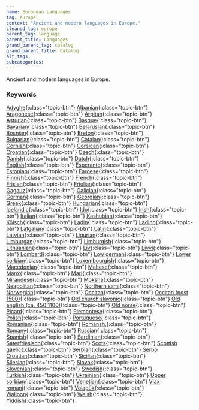 ```yaml
---
name: European Languages
tag: europe
context: "Ancient and modern languages in Europe."
cleaned_tag: europe
parent_tag: language
parent_title: Languages
grand_parent_tag: catalog
grand_parent_title: Catalog
alt_tags: 
subcategories: 
---
```


<div>
Ancient and modern languages in Europe.
</div>


### Keywords
[Adyghe]({{site.baseurl}}/catalog/language/europe/#adyghe){:class="topic-btn"} [Albanian]({{site.baseurl}}/catalog/language/europe/#albanian){:class="topic-btn"} [Aragonese]({{site.baseurl}}/catalog/language/europe/#aragonese){:class="topic-btn"} [Arpitan]({{site.baseurl}}/catalog/language/europe/#arpitan){:class="topic-btn"} [Asturian]({{site.baseurl}}/catalog/language/europe/#asturian){:class="topic-btn"} [Basque]({{site.baseurl}}/catalog/language/europe/#basque){:class="topic-btn"} [Bavarian]({{site.baseurl}}/catalog/language/europe/#bavarian){:class="topic-btn"} [Belarusian]({{site.baseurl}}/catalog/language/europe/#belarusian){:class="topic-btn"} [Bosnian]({{site.baseurl}}/catalog/language/europe/#bosnian){:class="topic-btn"} [Breton]({{site.baseurl}}/catalog/language/europe/#breton){:class="topic-btn"} [Bulgarian]({{site.baseurl}}/catalog/language/europe/#bulgarian){:class="topic-btn"} [Catalan]({{site.baseurl}}/catalog/language/europe/#catalan){:class="topic-btn"} [Cornish]({{site.baseurl}}/catalog/language/europe/#cornish){:class="topic-btn"} [Corsican]({{site.baseurl}}/catalog/language/europe/#corsican){:class="topic-btn"} [Croatian]({{site.baseurl}}/catalog/language/europe/#croatian){:class="topic-btn"} [Czech]({{site.baseurl}}/catalog/language/europe/#czech){:class="topic-btn"} [Danish]({{site.baseurl}}/catalog/language/europe/#danish){:class="topic-btn"} [Dutch]({{site.baseurl}}/catalog/language/europe/#dutch){:class="topic-btn"} [English]({{site.baseurl}}/catalog/language/europe/#english){:class="topic-btn"} [Esperanto]({{site.baseurl}}/catalog/language/europe/#esperanto){:class="topic-btn"} [Estonian]({{site.baseurl}}/catalog/language/europe/#estonian){:class="topic-btn"} [Faroese]({{site.baseurl}}/catalog/language/europe/#faroese){:class="topic-btn"} [Finnish]({{site.baseurl}}/catalog/language/europe/#finnish){:class="topic-btn"} [French]({{site.baseurl}}/catalog/language/europe/#french){:class="topic-btn"} [Frisian]({{site.baseurl}}/catalog/language/europe/#frisian){:class="topic-btn"} [Friulian]({{site.baseurl}}/catalog/language/europe/#friulian){:class="topic-btn"} [Gagauz]({{site.baseurl}}/catalog/language/europe/#gagauz){:class="topic-btn"} [Galician]({{site.baseurl}}/catalog/language/europe/#galician){:class="topic-btn"} [German]({{site.baseurl}}/catalog/language/europe/#german){:class="topic-btn"} [Georgian]({{site.baseurl}}/catalog/language/europe/#georgian){:class="topic-btn"} [Greek]({{site.baseurl}}/catalog/language/europe/#greek){:class="topic-btn"} [Hungarian]({{site.baseurl}}/catalog/language/europe/#hungarian){:class="topic-btn"} [Icelandic]({{site.baseurl}}/catalog/language/europe/#icelandic){:class="topic-btn"} [Ido]({{site.baseurl}}/catalog/language/europe/#ido){:class="topic-btn"} [Irish]({{site.baseurl}}/catalog/language/europe/#irish){:class="topic-btn"} [Italian]({{site.baseurl}}/catalog/language/europe/#italian){:class="topic-btn"} [Kashubian]({{site.baseurl}}/catalog/language/europe/#kashubian){:class="topic-btn"} [Kölsch]({{site.baseurl}}/catalog/language/europe/#kölsch){:class="topic-btn"} [Ladin]({{site.baseurl}}/catalog/language/europe/#ladin){:class="topic-btn"} [Ladino]({{site.baseurl}}/catalog/language/europe/#ladino){:class="topic-btn"} [Latgalian]({{site.baseurl}}/catalog/language/europe/#latgalian){:class="topic-btn"} [Latin]({{site.baseurl}}/catalog/language/europe/#latin){:class="topic-btn"} [Latvian]({{site.baseurl}}/catalog/language/europe/#latvian){:class="topic-btn"} [Ligurian]({{site.baseurl}}/catalog/language/europe/#ligurian){:class="topic-btn"} [Limburgan]({{site.baseurl}}/catalog/language/europe/#limburgan){:class="topic-btn"} [Limburgish]({{site.baseurl}}/catalog/language/europe/#limburgish){:class="topic-btn"} [Lithuanian]({{site.baseurl}}/catalog/language/europe/#lithuanian){:class="topic-btn"} [Liv]({{site.baseurl}}/catalog/language/europe/#liv){:class="topic-btn"} [Livvi]({{site.baseurl}}/catalog/language/europe/#livvi){:class="topic-btn"} [Lombard]({{site.baseurl}}/catalog/language/europe/#lombard){:class="topic-btn"} [Low german]({{site.baseurl}}/catalog/language/europe/#low_german){:class="topic-btn"} [Lower sorbian]({{site.baseurl}}/catalog/language/europe/#lower_sorbian){:class="topic-btn"} [Luxembourgish]({{site.baseurl}}/catalog/language/europe/#luxembourgish){:class="topic-btn"} [Macedonian]({{site.baseurl}}/catalog/language/europe/#macedonian){:class="topic-btn"} [Maltese]({{site.baseurl}}/catalog/language/europe/#maltese){:class="topic-btn"} [Manx]({{site.baseurl}}/catalog/language/europe/#manx){:class="topic-btn"} [Mari]({{site.baseurl}}/catalog/language/europe/#mari){:class="topic-btn"} [Mirandese]({{site.baseurl}}/catalog/language/europe/#mirandese){:class="topic-btn"} [Moksha]({{site.baseurl}}/catalog/language/europe/#moksha){:class="topic-btn"} [Neapolitan]({{site.baseurl}}/catalog/language/europe/#neapolitan){:class="topic-btn"} [Northern sami]({{site.baseurl}}/catalog/language/europe/#northern_sami){:class="topic-btn"} [Norwegian]({{site.baseurl}}/catalog/language/europe/#norwegian){:class="topic-btn"} [Occitan]({{site.baseurl}}/catalog/language/europe/#occitan){:class="topic-btn"} [Occitan (post 1500)]({{site.baseurl}}/catalog/language/europe/#occitan_post_1500_){:class="topic-btn"} [Old church slavonic]({{site.baseurl}}/catalog/language/europe/#old_church_slavonic){:class="topic-btn"} [Old english (ca. 450 1100)]({{site.baseurl}}/catalog/language/europe/#old_english_ca_450_1100_){:class="topic-btn"} [Old norse]({{site.baseurl}}/catalog/language/europe/#old_norse){:class="topic-btn"} [Picard]({{site.baseurl}}/catalog/language/europe/#picard){:class="topic-btn"} [Piemontese]({{site.baseurl}}/catalog/language/europe/#piemontese){:class="topic-btn"} [Polish]({{site.baseurl}}/catalog/language/europe/#polish){:class="topic-btn"} [Portuguese]({{site.baseurl}}/catalog/language/europe/#portuguese){:class="topic-btn"} [Romanian]({{site.baseurl}}/catalog/language/europe/#romanian){:class="topic-btn"} [Romansh,]({{site.baseurl}}/catalog/language/europe/#romansh_){:class="topic-btn"} [Romany]({{site.baseurl}}/catalog/language/europe/#romany){:class="topic-btn"} [Russian]({{site.baseurl}}/catalog/language/europe/#russian){:class="topic-btn"} [Spanish]({{site.baseurl}}/catalog/language/europe/#spanish){:class="topic-btn"} [Sardinian]({{site.baseurl}}/catalog/language/europe/#sardinian){:class="topic-btn"} [Saterfriesisch]({{site.baseurl}}/catalog/language/europe/#saterfriesisch){:class="topic-btn"} [Scots]({{site.baseurl}}/catalog/language/europe/#scots){:class="topic-btn"} [Scottish gaelic]({{site.baseurl}}/catalog/language/europe/#scottish_gaelic){:class="topic-btn"} [Serbian]({{site.baseurl}}/catalog/language/europe/#serbian){:class="topic-btn"} [Serbo Croatian]({{site.baseurl}}/catalog/language/europe/#serbo_croatian){:class="topic-btn"} [Sicilian]({{site.baseurl}}/catalog/language/europe/#sicilian){:class="topic-btn"} [Silesian]({{site.baseurl}}/catalog/language/europe/#silesian){:class="topic-btn"} [Slovak]({{site.baseurl}}/catalog/language/europe/#slovak){:class="topic-btn"} [Slovenian]({{site.baseurl}}/catalog/language/europe/#slovenian){:class="topic-btn"} [Swedish]({{site.baseurl}}/catalog/language/europe/#swedish){:class="topic-btn"} [Turkish]({{site.baseurl}}/catalog/language/europe/#turkish){:class="topic-btn"} [Ukrainian]({{site.baseurl}}/catalog/language/europe/#ukrainian){:class="topic-btn"} [Upper sorbian]({{site.baseurl}}/catalog/language/europe/#upper_sorbian){:class="topic-btn"} [Venetian]({{site.baseurl}}/catalog/language/europe/#venetian){:class="topic-btn"} [Vlax romani]({{site.baseurl}}/catalog/language/europe/#vlax_romani){:class="topic-btn"} [Volapük]({{site.baseurl}}/catalog/language/europe/#volapük){:class="topic-btn"} [Walloon]({{site.baseurl}}/catalog/language/europe/#walloon){:class="topic-btn"} [Welsh]({{site.baseurl}}/catalog/language/europe/#welsh){:class="topic-btn"} [Yiddish]({{site.baseurl}}/catalog/language/europe/#yiddish){:class="topic-btn"}
